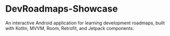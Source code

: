 # DevRoadmaps-Showcase
An interactive Android application for learning development roadmaps, built with Kotlin, MVVM, Room, Retrofit, and Jetpack components.
